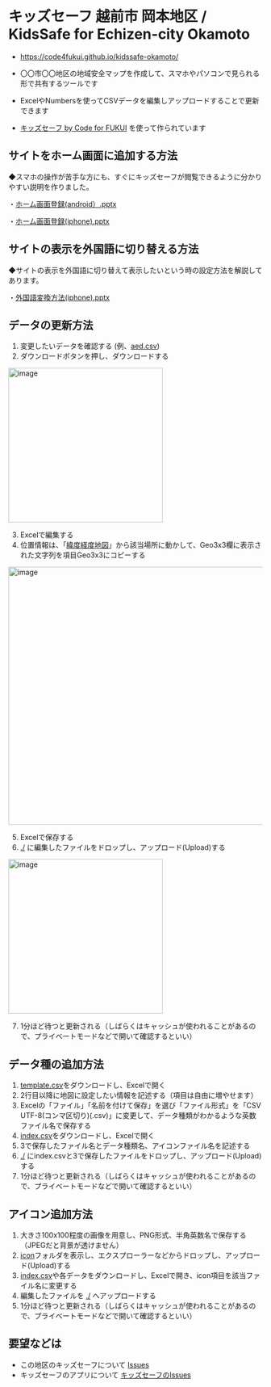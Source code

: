 # キッズセーフ 越前市 岡本地区 / KidsSafe for Echizen-city Okamoto

- https://code4fukui.github.io/kidssafe-okamoto/

- 〇〇市〇〇地区の地域安全マップを作成して、スマホやパソコンで見られる形で共有するツールです
- ExcelやNumbersを使ってCSVデータを編集しアップロードすることで更新できます
- [キッズセーフ by Code for FUKUI](https://github.com/code4fukui/kidssafe/) を使って作られています

## サイトをホーム画面に追加する方法
◆スマホの操作が苦手な方にも、すぐにキッズセーフが閲覧できるように分かりやすい説明を作りました。

・[ホーム画面登録(android）.pptx](https://github.com/code4fukui/kidssafe-okamoto/files/14518682/android.pptx)

・[ホーム画面登録(iphone).pptx](https://github.com/code4fukui/kidssafe-okamoto/files/14518806/iphone.pptx)


## サイトの表示を外国語に切り替える方法

◆サイトの表示を外国語に切り替えて表示したいという時の設定方法を解説してあります。

・[外国語変換方法(iphone).pptx](https://github.com/code4fukui/kidssafe-okamoto/files/14518975/iphone.pptx)

## データの更新方法

1. 変更したいデータを確認する (例、[aed.csv](aed.csv))
2. ダウンロードボタンを押し、ダウンロードする

<img width="306" alt="image" src="https://github.com/code4fukui/kidssafe-template/assets/1715217/053db2b7-1931-4b7c-b369-326523190d64">

3. Excelで編集する
4. 位置情報は、「[緯度経度地図](https://fukuno.jig.jp/app/map/latlng/#%E8%B6%8A%E5%89%8D%E5%B8%82)」から該当場所に動かして、Geo3x3欄に表示された文字列を項目Geo3x3にコピーする

<img width="511" alt="image" src="https://user-images.githubusercontent.com/1715217/219602296-2d3b72ce-581a-4ba8-8c69-edbe1b95ee76.png">

5. Excelで保存する
6. [./](./) に編集したファイルをドロップし、アップロード(Upload)する

<img width="306" alt="image" src="https://github.com/code4fukui/kidssafe-template/assets/1715217/53bdf652-f38a-47dc-8b3e-defa62f989ce">

7. 1分ほど待つと更新される（しばらくはキャッシュが使われることがあるので、プライベートモードなどで開いて確認するといい）

## データ種の追加方法

1. [template.csv](template.csv)をダウンロードし、Excelで開く
2. 2行目以降に地図に設定したい情報を記述する（項目は自由に増やせます）
3. Excelの「ファイル」「名前を付けて保存」を選び「ファイル形式」を「CSV UTF-8(コンマ区切り)(.csv)」に変更して、データ種類がわかるような英数ファイル名で保存する
4. [index.csv](index.csv)をダウンロードし、Excelで開く
5. 3で保存したファイル名とデータ種類名、アイコンファイル名を記述する
6. [./](./) にindex.csvと3で保存したファイルをドロップし、アップロード(Upload)する
7. 1分ほど待つと更新される（しばらくはキャッシュが使われることがあるので、プライベートモードなどで開いて確認するといい）

## アイコン追加方法

1. 大きさ100x100程度の画像を用意し、PNG形式、半角英数名で保存する（JPEGだと背景が透けません）
2. [icon](icon)フォルダを表示し、エクスプローラーなどからドロップし、アップロード(Upload)する
3. [index.csv](index.csv)や各データをダウンロードし、Excelで開き、icon項目を該当ファイル名に変更する
4. 編集したファイルを [./](./) へアップロードする
5. 1分ほど待つと更新される（しばらくはキャッシュが使われることがあるので、プライベートモードなどで開いて確認するといい）

## 要望などは

- この地区のキッズセーフについて [Issues](../../issues)
- キッズセーフのアプリについて [キッズセーフのIssues](https://github.com/code4fukui/kidssafe/issues)
